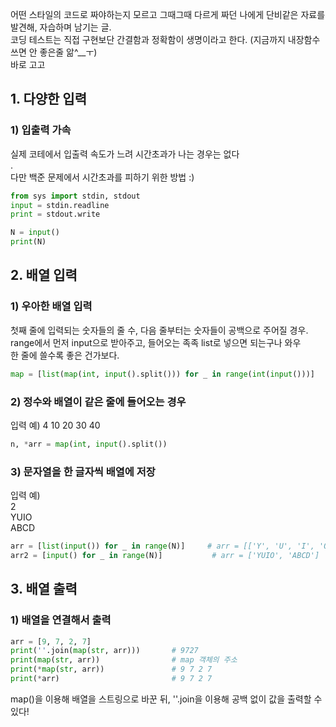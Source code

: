 어떤 스타일의 코드로 짜야하는지 모르고 그때그때 다르게 짜던 나에게 단비같은 자료를 발견해, 자습하며 남기는 글. <br>
코딩 테스트는 직접 구현보단 간결함과 정확함이 생명이라고 한다. (지금까지 내장함수 쓰면 안 좋은줄 앎^__ㅜ)  <br>
바로 고고 <br>

## 1. 다양한 입력
### 1) 입출력 가속
실제 코테에서 입출력 속도가 느려 시간초과가 나는 경우는 없다<br>.<br>
다만 백준 문제에서 시간초과를 피하기 위한 방법 :)
```python
from sys import stdin, stdout
input = stdin.readline
print = stdout.write

N = input()
print(N)
```

## 2. 배열 입력
### 1) 우아한 배열 입력
첫째 줄에 입력되는 숫자들의 줄 수, 다음 줄부터는 숫자들이 공백으로 주어질 경우.<br>
range에서 먼저 input으로 받아주고, 들어오는 족족 list로 넣으면 되는구나 와우<br>
한 줄에 쓸수록 좋은 건가보다.<br>
```python
map = [list(map(int, input().split())) for _ in range(int(input()))]
```

### 2) 정수와 배열이 같은 줄에 들어오는 경우
입력 예) 4 10 20 30 40<br>
```python
n, *arr = map(int, input().split())
```

### 3) 문자열을 한 글자씩 배열에 저장
입력 예)<br>
2<br>
YUIO<br>
ABCD<br>
```python
arr = [list(input()) for _ in range(N)]     # arr = [['Y', 'U', 'I', 'O'], ['A', 'B', 'C', 'D']]
arr2 = [input() for _ in range(N)]           # arr = ['YUIO', 'ABCD']
```

## 3. 배열 출력
### 1) 배열을 연결해서 출력
```python
arr = [9, 7, 2, 7]
print(''.join(map(str, arr)))       # 9727
print(map(str, arr))                # map 객체의 주소
print(*map(str, arr))               # 9 7 2 7
print(*arr)                         # 9 7 2 7
```
map()을 이용해 배열을 스트링으로 바꾼 뒤, ''.join을 이용해 공백 없이 값을 출력할 수 있다! <br>


 